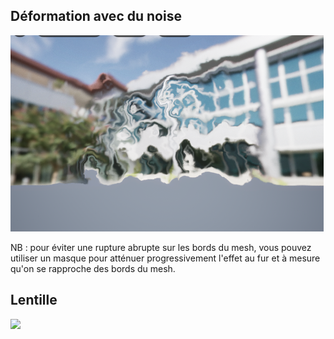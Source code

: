 ## Déformation avec du noise

![](../img/15.png)

NB : pour éviter une rupture abrupte sur les bords du mesh, vous pouvez utiliser un masque pour atténuer progressivement l'effet au fur et à mesure qu'on se rapproche des bords du mesh.

## Lentille

![](../img/16.gif)